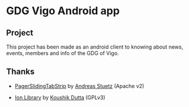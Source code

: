 # GDG Vigo Android app

## Project
This project has been made as an android client to knowing about news, events, members and info of the GDG of Vigo.

## Thanks

- [PagerSlidingTabStrip](https://github.com/astuetz/PagerSlidingTabStrip) by [Andreas Stuetz](https://github.com/astuetz) (Apache v2)

- [Ion Library](https://github.com/koush/ion) by [Koushik Dutta](https://github.com/koush) (GPLv3)
